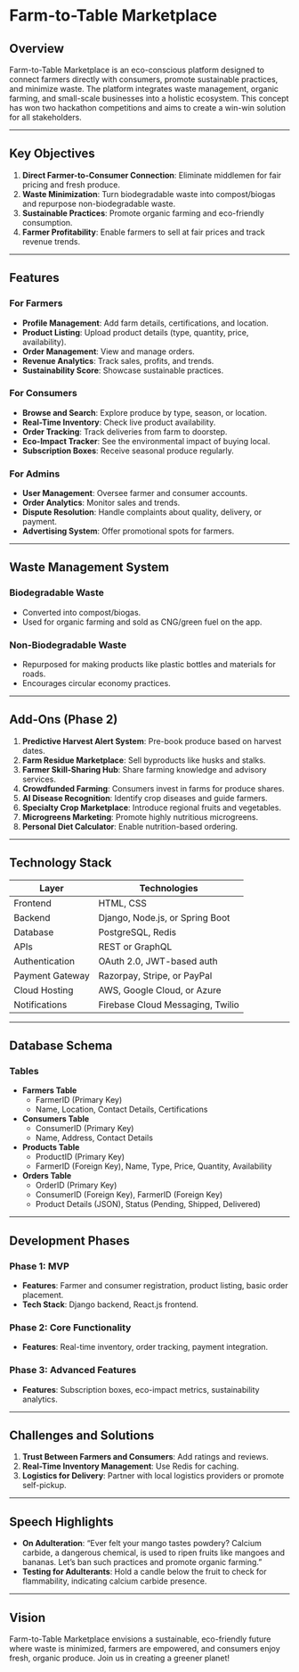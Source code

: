 # Farm-to-Table Marketplace

## Overview
Farm-to-Table Marketplace is an eco-conscious platform designed to connect farmers directly with consumers, promote sustainable practices, and minimize waste. The platform integrates waste management, organic farming, and small-scale businesses into a holistic ecosystem. This concept has won two hackathon competitions and aims to create a win-win solution for all stakeholders.

---

## Key Objectives
1. **Direct Farmer-to-Consumer Connection**: Eliminate middlemen for fair pricing and fresh produce.
2. **Waste Minimization**: Turn biodegradable waste into compost/biogas and repurpose non-biodegradable waste.
3. **Sustainable Practices**: Promote organic farming and eco-friendly consumption.
4. **Farmer Profitability**: Enable farmers to sell at fair prices and track revenue trends.

---

## Features
### For Farmers
- **Profile Management**: Add farm details, certifications, and location.
- **Product Listing**: Upload product details (type, quantity, price, availability).
- **Order Management**: View and manage orders.
- **Revenue Analytics**: Track sales, profits, and trends.
- **Sustainability Score**: Showcase sustainable practices.

### For Consumers
- **Browse and Search**: Explore produce by type, season, or location.
- **Real-Time Inventory**: Check live product availability.
- **Order Tracking**: Track deliveries from farm to doorstep.
- **Eco-Impact Tracker**: See the environmental impact of buying local.
- **Subscription Boxes**: Receive seasonal produce regularly.

### For Admins
- **User Management**: Oversee farmer and consumer accounts.
- **Order Analytics**: Monitor sales and trends.
- **Dispute Resolution**: Handle complaints about quality, delivery, or payment.
- **Advertising System**: Offer promotional spots for farmers.

---

## Waste Management System
### Biodegradable Waste
- Converted into compost/biogas.
- Used for organic farming and sold as CNG/green fuel on the app.

### Non-Biodegradable Waste
- Repurposed for making products like plastic bottles and materials for roads.
- Encourages circular economy practices.

---

## Add-Ons (Phase 2)
1. **Predictive Harvest Alert System**: Pre-book produce based on harvest dates.
2. **Farm Residue Marketplace**: Sell byproducts like husks and stalks.
3. **Farmer Skill-Sharing Hub**: Share farming knowledge and advisory services.
4. **Crowdfunded Farming**: Consumers invest in farms for produce shares.
5. **AI Disease Recognition**: Identify crop diseases and guide farmers.
6. **Specialty Crop Marketplace**: Introduce regional fruits and vegetables.
7. **Microgreens Marketing**: Promote highly nutritious microgreens.
8. **Personal Diet Calculator**: Enable nutrition-based ordering.

---

## Technology Stack
| Layer              | Technologies                          |
|--------------------|---------------------------------------|
| Frontend           | HTML, CSS                             |
| Backend            | Django, Node.js, or Spring Boot       |
| Database           | PostgreSQL, Redis                     |
| APIs               | REST or GraphQL                       |
| Authentication     | OAuth 2.0, JWT-based auth             |
| Payment Gateway    | Razorpay, Stripe, or PayPal           |
| Cloud Hosting      | AWS, Google Cloud, or Azure           |
| Notifications      | Firebase Cloud Messaging, Twilio      |

---

## Database Schema
### Tables
- **Farmers Table**
  - FarmerID (Primary Key)
  - Name, Location, Contact Details, Certifications
- **Consumers Table**
  - ConsumerID (Primary Key)
  - Name, Address, Contact Details
- **Products Table**
  - ProductID (Primary Key)
  - FarmerID (Foreign Key), Name, Type, Price, Quantity, Availability
- **Orders Table**
  - OrderID (Primary Key)
  - ConsumerID (Foreign Key), FarmerID (Foreign Key)
  - Product Details (JSON), Status (Pending, Shipped, Delivered)

---

## Development Phases
### Phase 1: MVP
- **Features**: Farmer and consumer registration, product listing, basic order placement.
- **Tech Stack**: Django backend, React.js frontend.

### Phase 2: Core Functionality
- **Features**: Real-time inventory, order tracking, payment integration.

### Phase 3: Advanced Features
- **Features**: Subscription boxes, eco-impact metrics, sustainability analytics.

---

## Challenges and Solutions
1. **Trust Between Farmers and Consumers**: Add ratings and reviews.
2. **Real-Time Inventory Management**: Use Redis for caching.
3. **Logistics for Delivery**: Partner with local logistics providers or promote self-pickup.

---

## Speech Highlights
- **On Adulteration**: “Ever felt your mango tastes powdery? Calcium carbide, a dangerous chemical, is used to ripen fruits like mangoes and bananas. Let’s ban such practices and promote organic farming.”
- **Testing for Adulterants**: Hold a candle below the fruit to check for flammability, indicating calcium carbide presence.

---

## Vision
Farm-to-Table Marketplace envisions a sustainable, eco-friendly future where waste is minimized, farmers are empowered, and consumers enjoy fresh, organic produce. Join us in creating a greener planet!

